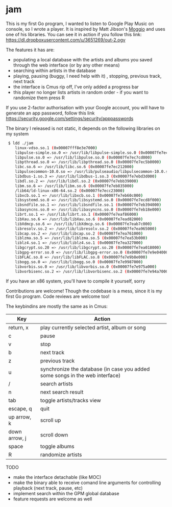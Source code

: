 # jam

This is my first Go program, I wanted to listen to Google Play Music on console,
so I wrote a player. It is inspired by Matt Jibson's [Moggio](https://github.com/mjibson/moggio/) and uses one of
his libraries. You can see it in action if you follow this link:
https://dl.dropboxusercontent.com/u/3651269/out-2.ogv

The features it has are:

- populating a local database with the artists and albums you saved through the
  web interface (or by any other means)
- searching within artists in the database
- playing, pausing (buggy, I need help with it) , stopping, previous track, next
  track
- the interface is Cmus rip off, I've only added a progress bar
- this player no longer lists artists in random order - if you want to randomize
  them press R


If you use 2-factor authorisation with your Google account, you will have to
generate an app password, follow this link 
https://security.google.com/settings/security/apppasswords

The binary I released is not static, it depends on the following libraries on my
system

```bash
 $ ldd ./jam 
	linux-vdso.so.1 (0x00007fff8e3e7000)
	libpulse-simple.so.0 => /usr/lib/libpulse-simple.so.0 (0x00007fe7eca1e000)
	libpulse.so.0 => /usr/lib/libpulse.so.0 (0x00007fe7ec7cd000)
	libpthread.so.0 => /usr/lib/libpthread.so.0 (0x00007fe7ec5b0000)
	libc.so.6 => /usr/lib/libc.so.6 (0x00007fe7ec212000)
	libpulsecommon-10.0.so => /usr/lib/pulseaudio/libpulsecommon-10.0.so (0x00007fe7ebf8d000)
	libdbus-1.so.3 => /usr/lib/libdbus-1.so.3 (0x00007fe7ebd3d000)
	libdl.so.2 => /usr/lib/libdl.so.2 (0x00007fe7ebb39000)
	libm.so.6 => /usr/lib/libm.so.6 (0x00007fe7eb835000)
	/lib64/ld-linux-x86-64.so.2 (0x00007fe7ecc23000)
	libxcb.so.1 => /usr/lib/libxcb.so.1 (0x00007fe7eb60c000)
	libsystemd.so.0 => /usr/lib/libsystemd.so.0 (0x00007fe7ecd8f000)
	libsndfile.so.1 => /usr/lib/libsndfile.so.1 (0x00007fe7eb394000)
	libasyncns.so.0 => /usr/lib/libasyncns.so.0 (0x00007fe7eb18e000)
	librt.so.1 => /usr/lib/librt.so.1 (0x00007fe7eaf86000)
	libXau.so.6 => /usr/lib/libXau.so.6 (0x00007fe7ead82000)
	libXdmcp.so.6 => /usr/lib/libXdmcp.so.6 (0x00007fe7eab7c000)
	libresolv.so.2 => /usr/lib/libresolv.so.2 (0x00007fe7ea965000)
	libcap.so.2 => /usr/lib/libcap.so.2 (0x00007fe7ea761000)
	liblzma.so.5 => /usr/lib/liblzma.so.5 (0x00007fe7ea53b000)
	liblz4.so.1 => /usr/lib/liblz4.so.1 (0x00007fe7ea327000)
	libgcrypt.so.20 => /usr/lib/libgcrypt.so.20 (0x00007fe7ea018000)
	libgpg-error.so.0 => /usr/lib/libgpg-error.so.0 (0x00007fe7e9e04000)
	libFLAC.so.8 => /usr/lib/libFLAC.so.8 (0x00007fe7e9b8e000)
	libogg.so.0 => /usr/lib/libogg.so.0 (0x00007fe7e9987000)
	libvorbis.so.0 => /usr/lib/libvorbis.so.0 (0x00007fe7e975a000)
	libvorbisenc.so.2 => /usr/lib/libvorbisenc.so.2 (0x00007fe7e94a7000)
```

If you have an x86 system, you'll have to compile it yourself, sorry

Contributions are welcome! Though the codebase is a mess, since it is my first
Go program. Code reviews are welcome too!

The keybindins are mostly the same as in Cmus:

| Key           | Action                                                                       |
|---------------|------------------------------------------------------------------------------|
| return, x     | play currently selected artist, album or song                                |
| c             | pause                                                                        |
| v             | stop                                                                         |
| b             | next track                                                                   |
| z             | previous track                                                               |
| u             | synchronize the database (in case you added some songs in the web interface) |
| /             | search artists                                                               |
| n             | next search result                                                           |
| tab           | toggle artists/tracks view                                                   |
| escape, q     | quit                                                                         |
| up arrow, k   | scroll up                                                                    |
| down arrow, j | scroll down                                                                  |
| space         | toggle albums                                                                |
| R             | randomize artists                                                            |

[1]: https://github.com/mjibson/moggio



TODO
- make the interface detachable (like MOC)
- make the binary able to receive comand line arguments for controlling playback
  (next track, pause, etc)
- implement search within the GPM global database
- feature requests are welcome as well

